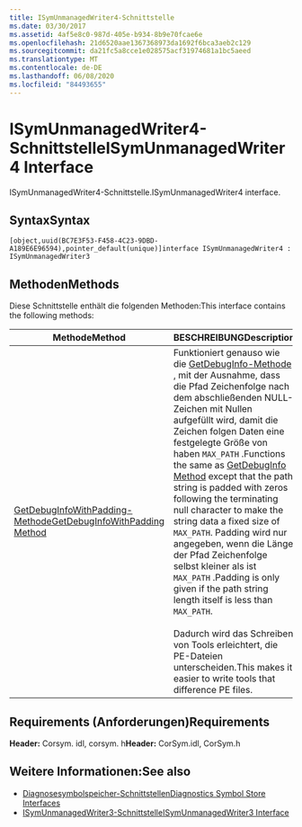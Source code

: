```yaml
---
title: ISymUnmanagedWriter4-Schnittstelle
ms.date: 03/30/2017
ms.assetid: 4af5e8c0-987d-405e-b934-8b9e70fcae6e
ms.openlocfilehash: 21d6520aae1367368973da1692f6bca3aeb2c129
ms.sourcegitcommit: da21fc5a8cce1e028575acf31974681a1bc5aeed
ms.translationtype: MT
ms.contentlocale: de-DE
ms.lasthandoff: 06/08/2020
ms.locfileid: "84493655"
---
```

# <a name="isymunmanagedwriter4-interface"></a><span data-ttu-id="3246d-102">ISymUnmanagedWriter4-Schnittstelle</span><span class="sxs-lookup"><span data-stu-id="3246d-102">ISymUnmanagedWriter4 Interface</span></span>
<span data-ttu-id="3246d-103">ISymUnmanagedWriter4-Schnittstelle.</span><span class="sxs-lookup"><span data-stu-id="3246d-103">ISymUnmanagedWriter4 interface.</span></span>  
  
## <a name="syntax"></a><span data-ttu-id="3246d-104">Syntax</span><span class="sxs-lookup"><span data-stu-id="3246d-104">Syntax</span></span>  
  
```idl  
[object,uuid(BC7E3F53-F458-4C23-9DBD-A189E6E96594),pointer_default(unique)]interface ISymUnmanagedWriter4 : ISymUnmanagedWriter3  
```  
  
## <a name="methods"></a><span data-ttu-id="3246d-105">Methoden</span><span class="sxs-lookup"><span data-stu-id="3246d-105">Methods</span></span>  
 <span data-ttu-id="3246d-106">Diese Schnittstelle enthält die folgenden Methoden:</span><span class="sxs-lookup"><span data-stu-id="3246d-106">This interface contains the following methods:</span></span>  
  
|<span data-ttu-id="3246d-107">Methode</span><span class="sxs-lookup"><span data-stu-id="3246d-107">Method</span></span>|<span data-ttu-id="3246d-108">BESCHREIBUNG</span><span class="sxs-lookup"><span data-stu-id="3246d-108">Description</span></span>|  
|------------|-----------------|  
|[<span data-ttu-id="3246d-109">GetDebugInfoWithPadding-Methode</span><span class="sxs-lookup"><span data-stu-id="3246d-109">GetDebugInfoWithPadding Method</span></span>](isymunmanagedwriter4-getdebuginfowithpadding-method.md)|<span data-ttu-id="3246d-110">Funktioniert genauso wie die [GetDebugInfo-Methode](isymunmanagedwriter-getdebuginfo-method.md) , mit der Ausnahme, dass die Pfad Zeichenfolge nach dem abschließenden NULL-Zeichen mit Nullen aufgefüllt wird, damit die Zeichen folgen Daten eine festgelegte Größe von haben `MAX_PATH` .</span><span class="sxs-lookup"><span data-stu-id="3246d-110">Functions the same as [GetDebugInfo Method](isymunmanagedwriter-getdebuginfo-method.md) except that the path string is padded with zeros following the terminating null character to make the string data a fixed size of `MAX_PATH`.</span></span> <span data-ttu-id="3246d-111">Padding wird nur angegeben, wenn die Länge der Pfad Zeichenfolge selbst kleiner als ist `MAX_PATH` .</span><span class="sxs-lookup"><span data-stu-id="3246d-111">Padding is only given if the path string length itself is less than `MAX_PATH`.</span></span><br /><br /> <span data-ttu-id="3246d-112">Dadurch wird das Schreiben von Tools erleichtert, die PE-Dateien unterscheiden.</span><span class="sxs-lookup"><span data-stu-id="3246d-112">This makes it easier to write tools that difference PE files.</span></span>|  
  
## <a name="requirements"></a><span data-ttu-id="3246d-113">Requirements (Anforderungen)</span><span class="sxs-lookup"><span data-stu-id="3246d-113">Requirements</span></span>  
 <span data-ttu-id="3246d-114">**Header:** Corsym. idl, corsym. h</span><span class="sxs-lookup"><span data-stu-id="3246d-114">**Header:** CorSym.idl, CorSym.h</span></span>  
  
## <a name="see-also"></a><span data-ttu-id="3246d-115">Weitere Informationen:</span><span class="sxs-lookup"><span data-stu-id="3246d-115">See also</span></span>

- [<span data-ttu-id="3246d-116">Diagnosesymbolspeicher-Schnittstellen</span><span class="sxs-lookup"><span data-stu-id="3246d-116">Diagnostics Symbol Store Interfaces</span></span>](diagnostics-symbol-store-interfaces.md)
- [<span data-ttu-id="3246d-117">ISymUnmanagedWriter3-Schnittstelle</span><span class="sxs-lookup"><span data-stu-id="3246d-117">ISymUnmanagedWriter3 Interface</span></span>](isymunmanagedwriter3-interface.md)
